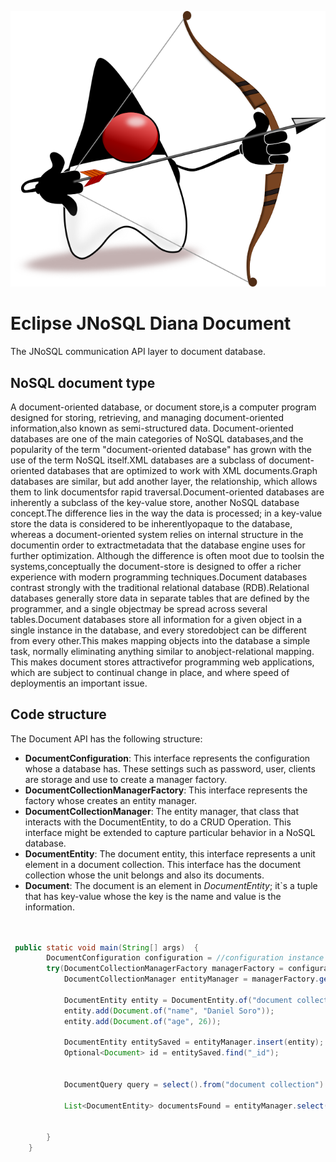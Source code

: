 ![Eclipse JNoSQL Diana Document](https://github.com/JNOSQL/diana-site/blob/master/images/duke-diana.png)

# Eclipse JNoSQL Diana Document


The JNoSQL communication API layer to document database.

## NoSQL document type

A document-oriented database, or document store,is a computer program designed for storing, retrieving, and managing document-oriented information,also known as semi-structured data.
 Document-oriented databases are one of the main categories of NoSQL databases,and the popularity of the term "document-oriented database" has grown with the use of the term NoSQL itself.XML databases are a subclass of document-oriented databases that are optimized to work with XML documents.Graph databases are similar, but add another layer, the relationship, which allows them to link documentsfor rapid traversal.Document-oriented databases are inherently a subclass of the key-value store, another NoSQL database concept.The difference lies in the way the data is processed; in a key-value store the data is considered to be inherentlyopaque to the database, whereas a document-oriented system relies on internal structure in the documentin order to extractmetadata that the database engine uses for further optimization. Although the difference is often moot due to toolsin the systems,conceptually the document-store is designed to offer a richer experience with modern programming techniques.Document databases contrast strongly with the traditional relational database (RDB).Relational databases generally store data in separate tables that are defined by the programmer, and a single objectmay be spread across several tables.Document databases store all information for a given object in a single instance in the database, and every storedobject can be different from every other.This makes mapping objects into the database a simple task, normally eliminating anything similar to anobject-relational mapping. This makes document stores attractivefor programming web applications, which are subject to continual change in place, and where speed of deploymentis an important issue.
 
 
 ## Code structure
 
 The Document API has the following structure:

* **DocumentConfiguration**: This interface represents the configuration whose a database has. These settings such as password, user, clients are storage and use to create a manager factory.
* **DocumentCollectionManagerFactory**: This interface represents the factory whose creates an entity manager.
* **DocumentCollectionManager**: The entity manager, that class that interacts with the DocumentEntity, to do a CRUD Operation. This interface might be extended to capture particular behavior in a NoSQL database.
* **DocumentEntity**: The document entity, this interface represents a unit element in a document collection. This interface has the document collection whose the unit belongs and also its documents.
* **Document**: The document is an element in _DocumentEntity_; it`s a tuple that has key-value whose the key is the name and value is the information.


```java


 public static void main(String[] args)  {
        DocumentConfiguration configuration = //configuration instance
        try(DocumentCollectionManagerFactory managerFactory = configuration.get();) {
            DocumentCollectionManager entityManager = managerFactory.get(DATABASE);

            DocumentEntity entity = DocumentEntity.of("document collection");
            entity.add(Document.of("name", "Daniel Soro"));
            entity.add(Document.of("age", 26));

            DocumentEntity entitySaved = entityManager.insert(entity);
            Optional<Document> id = entitySaved.find("_id");


            DocumentQuery query = select().from("document collection").where(DocumentCondition.eq(id.get())).build();

            List<DocumentEntity> documentsFound = entityManager.select(query);


        }
    }
```